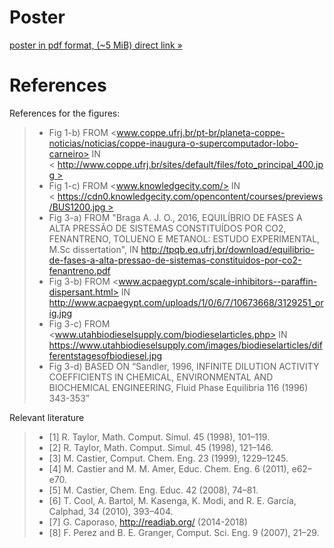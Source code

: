 # Poster

[poster in pdf format, (~5 MiB) direct link »](https://github.com/iurisegtovich/PyTherm-applied-thermodynamics/raw/gh-pages/archive/presentation/20181016-UFRJ-enUS-EQUIFASE2018/file.pdf)

# References

References for the figures:
>- Fig 1-b) FROM <www.coppe.ufrj.br/pt-br/planeta-coppe-noticias/noticias/coppe-inaugura-o-supercomputador-lobo-carneiro> IN < http://www.coppe.ufrj.br/sites/default/files/foto_principal_400.jpg >
>- Fig 1-c) FROM <www.knowledgecity.com/> IN < https://cdn0.knowledgecity.com/opencontent/courses/previews/BUS1200.jpg >
>- Fig 3-a) FROM "Braga A. J. O., 2016, EQUILÍBRIO DE FASES A ALTA PRESSÃO DE SISTEMAS CONSTITUÍDOS POR CO2, FENANTRENO, TOLUENO E METANOL: ESTUDO EXPERIMENTAL, M.Sc dissertation", IN <http://tpqb.eq.ufrj.br/download/equilibrio-de-fases-a-alta-pressao-de-sistemas-constituidos-por-co2-fenantreno.pdf>
>- Fig 3-b) FROM <www.acpaegypt.com/scale-inhibitors--paraffin-dispersant.html> IN <http://www.acpaegypt.com/uploads/1/0/6/7/10673668/3129251_orig.jpg>
>- Fig 3-c) FROM <www.utahbiodieselsupply.com/biodieselarticles.php> IN <https://www.utahbiodieselsupply.com/images/biodieselarticles/differentstagesofbiodiesel.jpg>
>- Fig 3-d) BASED ON “Sandler, 1996, INFINITE DILUTION ACTIVITY COEFFICIENTS IN CHEMICAL, ENVIRONMENTAL AND BIOCHEMICAL ENGINEERING,  Fluid Phase Equilibria 116 (1996) 343-353”

Relevant literature
>- [1] R. Taylor, Math. Comput. Simul. 45 (1998), 101–119.
>- [2] R. Taylor, Math. Comput. Simul. 45 (1998), 121–146.
>- [3] M. Castier, Comput. Chem. Eng. 23 (1999), 1229–1245.
>- [4] M. Castier and M. M. Amer,  Educ. Chem. Eng. 6 (2011), e62–e70.
>- [5] M. Castier,  Chem. Eng. Educ. 42 (2008), 74–81.
>- [6] T. Cool, A. Bartol, M. Kasenga, K. Modi, and R. E. García, Calphad, 34 (2010), 393–404.
>- [7] G. Caporaso, http://readiab.org/ (2014-2018)
>- [8] F. Perez and B. E. Granger, Comput. Sci. Eng. 9 (2007), 21–29.
